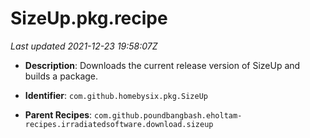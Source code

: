 # SizeUp.pkg.recipe

_Last updated 2021-12-23 19:58:07Z_

- **Description**: Downloads the current release version of SizeUp and builds a package.

- **Identifier**: `com.github.homebysix.pkg.SizeUp`

- **Parent Recipes**: `com.github.poundbangbash.eholtam-recipes.irradiatedsoftware.download.sizeup`
